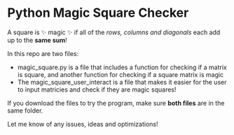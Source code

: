 # Python Magic Square Checker

A square is ✨ magic ✨ if all of the *rows, columns and diagonals* each add up to the **same sum**!

In this repo are two files:
- magic_square.py is a file that includes a function for checking if a matrix is square, and another function for checking if a square matrix is magic
- The magic_square_user_interact is a file that makes it easier for the user to input matricies and check if they are magic squares!

If you download the files to try the program, make sure **both files** are in the same folder.

Let me know of any issues, ideas and optimizations!
